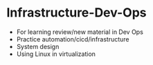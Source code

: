# Infrastructure-Dev-Ops
- For learning review/new material in Dev Ops
- Practice automation/cicd/infrastructure
- System design
- Using Linux in virtualization 
